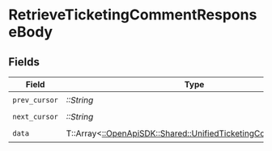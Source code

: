 # RetrieveTicketingCommentResponseBody


## Fields

| Field                                                                                                                 | Type                                                                                                                  | Required                                                                                                              | Description                                                                                                           |
| --------------------------------------------------------------------------------------------------------------------- | --------------------------------------------------------------------------------------------------------------------- | --------------------------------------------------------------------------------------------------------------------- | --------------------------------------------------------------------------------------------------------------------- |
| `prev_cursor`                                                                                                         | *::String*                                                                                                            | :heavy_check_mark:                                                                                                    | N/A                                                                                                                   |
| `next_cursor`                                                                                                         | *::String*                                                                                                            | :heavy_check_mark:                                                                                                    | N/A                                                                                                                   |
| `data`                                                                                                                | T::Array<[::OpenApiSDK::Shared::UnifiedTicketingCommentOutput](../../models/shared/unifiedticketingcommentoutput.md)> | :heavy_check_mark:                                                                                                    | N/A                                                                                                                   |